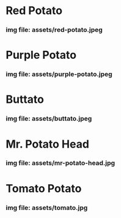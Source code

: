 # Red Potato
### img file: assets/red-potato.jpeg

# Purple Potato
### img file: assets/purple-potato.jpeg

# Buttato
### img file: assets/buttato.jpeg

# Mr. Potato Head
### img file: assets/mr-potato-head.jpg

# Tomato Potato
### img file: assets/tomato.jpg
